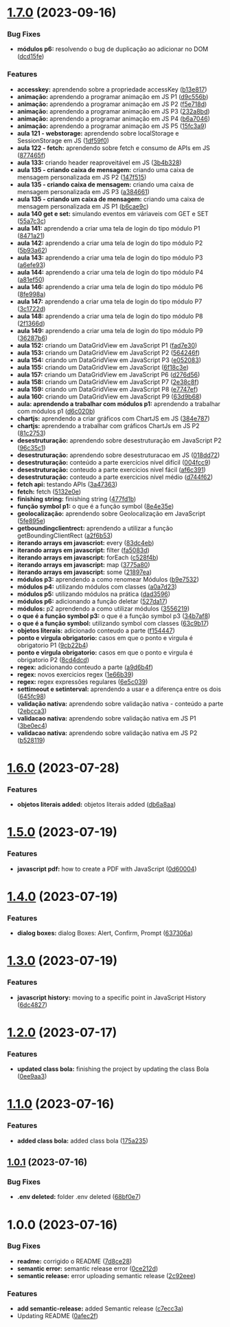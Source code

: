 # [1.7.0](https://github.com/luvsscorpius/JavaScript-avancado/compare/v1.6.0...v1.7.0) (2023-09-16)


### Bug Fixes

* **módulos p6:** resolvendo o bug de duplicação ao adicionar no DOM ([dcd15fe](https://github.com/luvsscorpius/JavaScript-avancado/commit/dcd15fede02e753109160efdeb0a5f08afed86ce))


### Features

* **accesskey:** aprendendo sobre a propriedade accessKey ([b13e817](https://github.com/luvsscorpius/JavaScript-avancado/commit/b13e81787bbdaa25e90a400a26eb9d2d0ad522f5))
* **animação:** aprendendo a programar animação em JS P1 ([d9c556b](https://github.com/luvsscorpius/JavaScript-avancado/commit/d9c556b62eec13454ba8cb08699b6cc6e54874b7))
* **animação:** aprendendo a programar animação em JS P2 ([f5e718d](https://github.com/luvsscorpius/JavaScript-avancado/commit/f5e718da70581cf7141c124b841574bcb012f199))
* **animação:** aprendendo a programar animação em JS P3 ([232a8bd](https://github.com/luvsscorpius/JavaScript-avancado/commit/232a8bdd865dc742069fa270257bbe0a89b965c1))
* **animação:** aprendendo a programar animação em JS P4 ([b6a7046](https://github.com/luvsscorpius/JavaScript-avancado/commit/b6a7046455d50cc60da174b6e9b9309d6f2b8747))
* **animação:** aprendendo a programar animação em JS P5 ([15fc3a9](https://github.com/luvsscorpius/JavaScript-avancado/commit/15fc3a965b00c4bbda6082fcced5be7b3c99b1e7))
* **aula 121 - webstorage:** aprendendo sobre localStorage e SessionStorage em JS ([1df59f0](https://github.com/luvsscorpius/JavaScript-avancado/commit/1df59f07897a0c838d0a00c956a04a25a82512f4))
* **aula 122 - fetch:** aprendendo sobre fetch e consumo de APIs em JS ([877465f](https://github.com/luvsscorpius/JavaScript-avancado/commit/877465fa6b854f86a693efb1faf6b0ec5d157aa3))
* **aula 133:** criando header reaproveitável em JS ([3b4b328](https://github.com/luvsscorpius/JavaScript-avancado/commit/3b4b328e2e31367a911e5ef46313d4ca5f7c1e7b))
* **aula 135 - criando caixa de mensagem:** criando uma caixa de mensagem personalizada em JS P2 ([147f515](https://github.com/luvsscorpius/JavaScript-avancado/commit/147f515d83c596321b87a4b736b83a8c9ce8b24e))
* **aula 135 - criando caixa de mensagem:** criando uma caixa de mensagem personalizada em JS P3 ([a384661](https://github.com/luvsscorpius/JavaScript-avancado/commit/a38466173e0e33fbcd920c349e83b023591e00e9))
* **aula 135 - criando um caixa de mensagem:** criando uma caixa de mensagem personalizada em JS P1 ([b6cae9c](https://github.com/luvsscorpius/JavaScript-avancado/commit/b6cae9c73fa1254dec2affd31be43bbc2449800d))
* **aula 140 get e set:** simulando eventos em váriaveis com GET e SET ([55a7c3c](https://github.com/luvsscorpius/JavaScript-avancado/commit/55a7c3cf908fe97dc097f74237771ff1fcf858df))
* **aula 141:** aprendendo a criar uma tela de login do tipo módulo P1 ([8471a21](https://github.com/luvsscorpius/JavaScript-avancado/commit/8471a213787513c8a5f231836c311d1fd2a8b02e))
* **aula 142:** aprendendo a criar uma tela de login do tipo módulo P2 ([5b93a62](https://github.com/luvsscorpius/JavaScript-avancado/commit/5b93a6263ca943001b3d82dd93191ae173431a6c))
* **aula 143:** aprendendo a criar uma tela de login do tipo módulo P3 ([a6efe93](https://github.com/luvsscorpius/JavaScript-avancado/commit/a6efe93c91b40a215f73c93ed42920ee2db77b5f))
* **aula 144:** aprendendo a criar uma tela de login do tipo módulo P4 ([a81ef50](https://github.com/luvsscorpius/JavaScript-avancado/commit/a81ef50526bf6d50e8bd038268db02d486170bb6))
* **aula 146:** aprendendo a criar uma tela de login do tipo módulo P6 ([8fe998a](https://github.com/luvsscorpius/JavaScript-avancado/commit/8fe998a1ab32514b0d01bd6951747e9222d022ec))
* **aula 147:** aprendendo a criar uma tela de login do tipo módulo P7 ([3c1722d](https://github.com/luvsscorpius/JavaScript-avancado/commit/3c1722d5e369760cf6dd3953437f028eca625731))
* **aula 148:** aprendendo a criar uma tela de login do tipo módulo P8 ([2f1366d](https://github.com/luvsscorpius/JavaScript-avancado/commit/2f1366d5060f5a9ef7af4556d9b3f6b1a871bd07))
* **aula 149:** aprendendo a criar uma tela de login do tipo módulo P9 ([36287b6](https://github.com/luvsscorpius/JavaScript-avancado/commit/36287b626571eec5965290ca252bd686ebc09c2e))
* **aula 152:** criando um DataGridView em JavaScript P1 ([fad7e30](https://github.com/luvsscorpius/JavaScript-avancado/commit/fad7e309512cb4540bf333933f05167849872cc8))
* **aula 153:** criando um DataGridView em JavaScript P2 ([564246f](https://github.com/luvsscorpius/JavaScript-avancado/commit/564246f92faa506a70ce7a4d308a24eed7138825))
* **aula 154:** criando um DataGridView em JavaScript P3 ([e052083](https://github.com/luvsscorpius/JavaScript-avancado/commit/e052083eae6d90a71e573bd1b2472d685069168d))
* **aula 155:** criando um DataGridView em JavaScript ([6f18c3e](https://github.com/luvsscorpius/JavaScript-avancado/commit/6f18c3e6cbbda1d0b74ee6ae61112921c290fbb6))
* **aula 157:** criando um DataGridView em JavaScript P6 ([d276d56](https://github.com/luvsscorpius/JavaScript-avancado/commit/d276d56d9dac3f1bffe1b2bd822ee1e4d61d0396))
* **aula 158:** criando um DataGridView em JavaScript P7 ([2e38c8f](https://github.com/luvsscorpius/JavaScript-avancado/commit/2e38c8ffe26f3f1dfaf944f843b3f97d633aacd3))
* **aula 159:** criando um DataGridView em JavaScript P8 ([e7747ef](https://github.com/luvsscorpius/JavaScript-avancado/commit/e7747effb50123bb9f9d4bd9683cd72d85b5478a))
* **aula 160:** criando um DataGridView em JavaScript P9 ([63d9b68](https://github.com/luvsscorpius/JavaScript-avancado/commit/63d9b68141bca3f1b1a38de2986473f60cbbdc09))
* **aula: aprendendo a trabalhar com módulos p1:** aprendendo a trabalhar com módulos p1 ([d6c020b](https://github.com/luvsscorpius/JavaScript-avancado/commit/d6c020bd5f14e77b4121b806370890a7b5ebfa27))
* **chartjs:** aprendendo a criar gráficos com ChartJS em JS ([384e787](https://github.com/luvsscorpius/JavaScript-avancado/commit/384e78708ba27d78ef821cd2ec0b6fa4a2f1c3ac))
* **chartjs:** aprendendo a trabalhar com gráficos ChartJs em JS P2 ([81c2753](https://github.com/luvsscorpius/JavaScript-avancado/commit/81c27531087be51cdf48724ab12d7b88c310e44c))
* **desestruturação:** aprendendo sobre desestruturação em JavaScript P2 ([96c35c1](https://github.com/luvsscorpius/JavaScript-avancado/commit/96c35c16fb7987675986a7e8b4d42b5df288c02b))
* **desestruturação:** aprendendo sobre desestruturacao em JS ([018dd72](https://github.com/luvsscorpius/JavaScript-avancado/commit/018dd72c964f1787f5305496821907ab584d2c3b))
* **desestruturação:** conteúdo a parte exercícios nível difícil ([004fcc9](https://github.com/luvsscorpius/JavaScript-avancado/commit/004fcc9d42c92dd8d52f0e655c27f6fe94d45b8e))
* **desestruturação:** conteudo a parte exercicios nivel fácil ([af6c391](https://github.com/luvsscorpius/JavaScript-avancado/commit/af6c3918d63a5ed4851534744b0881781ebfd520))
* **desestruturação:** conteudo a parte exercicios nível médio ([d744f62](https://github.com/luvsscorpius/JavaScript-avancado/commit/d744f620dfceac8b8a9c88abd2870c0b26d8f19e))
* **fetch api:** testando APIs ([3a47363](https://github.com/luvsscorpius/JavaScript-avancado/commit/3a473636cf0b1af1a696601229c40ad86c834037))
* **fetch:** fetch ([5132e0e](https://github.com/luvsscorpius/JavaScript-avancado/commit/5132e0e4183e160c8a29303abe5d35c759d05cf3))
* **finishing string:** finishing string ([477fd1b](https://github.com/luvsscorpius/JavaScript-avancado/commit/477fd1b56a052a54dc15e4cb1951e7bff4de891b))
* **função symbol p1:** o que é a função symbol ([8e4e35e](https://github.com/luvsscorpius/JavaScript-avancado/commit/8e4e35ec0073d514a4cde2c972029909ea5b6f77))
* **geolocalização:** aprendendo sobre Geolocalização em JavaScript ([5fe895e](https://github.com/luvsscorpius/JavaScript-avancado/commit/5fe895e4f00e54f7cc18390a1a61b57d1a114530))
* **getboundingclientrect:** aprendendo a utilizar a função getBoundingClientRect ([a2f6b53](https://github.com/luvsscorpius/JavaScript-avancado/commit/a2f6b5346d446e17773ead18d0b3983c53aba7a2))
* **iterando arrays em javascriot:** every ([83dc4eb](https://github.com/luvsscorpius/JavaScript-avancado/commit/83dc4eb7ecfca8fc4915c830e632f6ca01d6418b))
* **iterando arrays em javascript:** filter ([fa5083d](https://github.com/luvsscorpius/JavaScript-avancado/commit/fa5083de940e5c054a3645c3ce38e5eecf4442d6))
* **iterando arrays em javascript:** forEach ([c528f4b](https://github.com/luvsscorpius/JavaScript-avancado/commit/c528f4bd67258c449223b29c4bf12fde0e90c440))
* **iterando arrays em javascript:** map ([3775a80](https://github.com/luvsscorpius/JavaScript-avancado/commit/3775a8009335282c9d6d96b6dcc6df3b872e000d))
* **iterando arrays em javascript:** some ([21897ea](https://github.com/luvsscorpius/JavaScript-avancado/commit/21897ead80576b644daa284b31d1c34c4b6544c2))
* **módulos p3:** aprendendo a como renomear Módulos ([b9e7532](https://github.com/luvsscorpius/JavaScript-avancado/commit/b9e7532b4878fa559d593fc72b6984153d80e0f0))
* **módulos p4:** utilizando módulos com classes ([a0a7d23](https://github.com/luvsscorpius/JavaScript-avancado/commit/a0a7d23d540ca9b23a22f975cab481556b4104e4))
* **módulos p5:** utilizando módulos na prática ([dad3596](https://github.com/luvsscorpius/JavaScript-avancado/commit/dad35966a8da2e154d9d27f321e4b58e2899c941))
* **módulos p6:** adicionando a função deletar ([527da17](https://github.com/luvsscorpius/JavaScript-avancado/commit/527da174c707a82a44a5d44fbc2883610e016bf1))
* **módulos:** p2 aprendendo a como utilizar módulos ([3556219](https://github.com/luvsscorpius/JavaScript-avancado/commit/355621900f420a1ad85bc2b11e6e798865e402a1))
* **o que é a função symbol p3:** o que é a função symbol p3 ([34b7af8](https://github.com/luvsscorpius/JavaScript-avancado/commit/34b7af8501ea18873803bbb2b8a7b591f659f0f2))
* **o que é a função symbol:** utilizando symbol com classes ([63c9b17](https://github.com/luvsscorpius/JavaScript-avancado/commit/63c9b179fe5d84bedea319e393d288caea1c62b8))
* **objetos literais:** adicionado conteudo a parte ([f154447](https://github.com/luvsscorpius/JavaScript-avancado/commit/f154447afe787024c39f086dc05b91ad290e94f3))
* **ponto e virgula obrigatorio:** casos em que o ponto e virgula é obrigatorio P1 ([9cb22b4](https://github.com/luvsscorpius/JavaScript-avancado/commit/9cb22b4f62079c5477bbf8199c60c8af29208929))
* **ponto e virgula obrigatorio:** casos em que o ponto e virgula é obrigatorio P2 ([8cd4dcd](https://github.com/luvsscorpius/JavaScript-avancado/commit/8cd4dcde5d2a6cfe1c82b2397def8515c1f70129))
* **regex:** adicionando conteudo a parte ([a9d6b4f](https://github.com/luvsscorpius/JavaScript-avancado/commit/a9d6b4f373d6a2580f2af0ec156f7708745c1154))
* **regex:** novos exercicios regex ([1e66b39](https://github.com/luvsscorpius/JavaScript-avancado/commit/1e66b39fb990f4e9c40f0dbcdc3d2f7581e84897))
* **regex:** regex expressões regulares ([6e5c039](https://github.com/luvsscorpius/JavaScript-avancado/commit/6e5c039fd173241928852a14b2331c8bb113d4c1))
* **settimeout e setinterval:** aprendendo a usar e a diferença entre os dois ([645fc98](https://github.com/luvsscorpius/JavaScript-avancado/commit/645fc98a4c09ee0c58c791560b8e8521ff3621a2))
* **validação nativa:** aprendendo sobre validação nativa - conteúdo a parte ([2ebcca3](https://github.com/luvsscorpius/JavaScript-avancado/commit/2ebcca34d8bbe392661aee62ab2fd65aeb5db509))
* **validacao nativa:** aprendendo sobre validação nativa em JS P1 ([3be0ec4](https://github.com/luvsscorpius/JavaScript-avancado/commit/3be0ec4d8ab50c2cab4260a8934299efef32d579))
* **validacao nativa:** aprendendo sobre validação nativa em JS P2 ([b528119](https://github.com/luvsscorpius/JavaScript-avancado/commit/b528119f579727e6c4eb742c51b50ca0f243aec3))

# [1.6.0](https://github.com/luvsscorpius/JavaScript-avancado/compare/v1.5.0...v1.6.0) (2023-07-28)


### Features

* **objetos literais added:** objetos literais added ([db6a8aa](https://github.com/luvsscorpius/JavaScript-avancado/commit/db6a8aaf57d66444c9bba90d8efa46b3134a8433))

# [1.5.0](https://github.com/luvsscorpius/JavaScript-avancado/compare/v1.4.0...v1.5.0) (2023-07-19)


### Features

* **javascript pdf:** how to create a PDF with JavaScript ([0d60004](https://github.com/luvsscorpius/JavaScript-avancado/commit/0d60004658ec87aa9ed64b5d50dc7a7301f7df22))

# [1.4.0](https://github.com/luvsscorpius/JavaScript-avancado/compare/v1.3.0...v1.4.0) (2023-07-19)


### Features

* **dialog boxes:** dialog Boxes: Alert, Confirm, Prompt ([637306a](https://github.com/luvsscorpius/JavaScript-avancado/commit/637306a3932f6ff6b5ec3ee3d8f70bd7c1c2e191))

# [1.3.0](https://github.com/luvsscorpius/JavaScript-avancado/compare/v1.2.0...v1.3.0) (2023-07-19)


### Features

* **javascript history:** moving to a specific point in JavaScript History ([6dc4827](https://github.com/luvsscorpius/JavaScript-avancado/commit/6dc4827954d6dae2fa64baa7af9d721bc6a1d3b6))

# [1.2.0](https://github.com/luvsscorpius/JavaScript-avancado/compare/v1.1.0...v1.2.0) (2023-07-17)


### Features

* **updated class bola:** finishing the project by updating the class Bola ([0ee9aa3](https://github.com/luvsscorpius/JavaScript-avancado/commit/0ee9aa35fa0bdc1be43119fb04d0f46fb556f947))

# [1.1.0](https://github.com/luvsscorpius/JavaScript-avancado/compare/v1.0.1...v1.1.0) (2023-07-16)


### Features

* **added class bola:** added class bola ([175a235](https://github.com/luvsscorpius/JavaScript-avancado/commit/175a235c7afa86feccec26f757b5049a73f21c98))

## [1.0.1](https://github.com/luvsscorpius/JavaScript-avancado/compare/v1.0.0...v1.0.1) (2023-07-16)


### Bug Fixes

* **.env deleted:** folder .env deleted ([68bf0e7](https://github.com/luvsscorpius/JavaScript-avancado/commit/68bf0e7d7609a9467b85f91ef3db1146680d9f4e))

# 1.0.0 (2023-07-16)


### Bug Fixes

* **readme:** corrigido o README ([7d8ce28](https://github.com/luvsscorpius/JavaScript-avancado/commit/7d8ce28f9b54eee796e0f6eb3a156dafbca69560))
* **semantic error:** semantic release error ([0ce212d](https://github.com/luvsscorpius/JavaScript-avancado/commit/0ce212dfeddd2e61219b8f2e5ce421a1e94df229))
* **semantic release:** error uploading semantic release ([2c92eee](https://github.com/luvsscorpius/JavaScript-avancado/commit/2c92eee69324e63a94e143707a2889e68a9f1030))


### Features

* **add semantic-release:** added Semantic release ([c7ecc3a](https://github.com/luvsscorpius/JavaScript-avancado/commit/c7ecc3a95a70fce246631d3e297e6a505c29ae77))
* Updating README ([0afec2f](https://github.com/luvsscorpius/JavaScript-avancado/commit/0afec2f84b1997da8e4acae9221dcbe6324ffb72))

